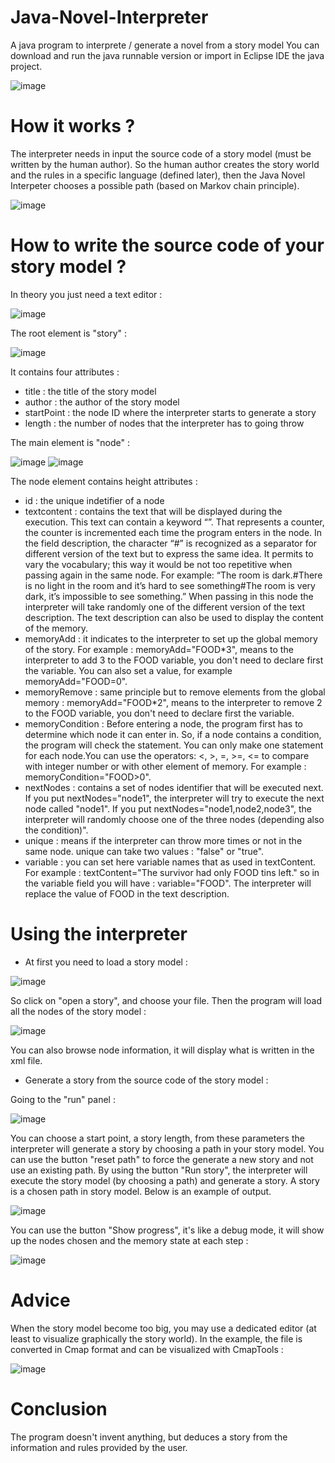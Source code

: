 # Java-Novel-Interpreter
A java program to interprete / generate a novel from a story model
You can download and run the java runnable version or import in Eclipse IDE the java project.

![image](https://github.com/JNovGen/Java-Novel-Interpreter/assets/120131145/574dab06-cc5c-4435-8d9f-2a3cb8515f09)

# How it works ?
The interpreter needs in input the source code of a story model (must be written by the human author). So the human author creates the story world and the rules in a specific language (defined later), then the Java Novel Interpeter chooses a possible path (based on Markov chain principle).

![image](https://github.com/JNovGen/Java-Novel-Interpreter/assets/120131145/1a696fe3-c8be-4c6b-aa08-59e381369f0d)

# How to write the source code of your story model ?
In theory you just need a text editor :

![image](https://github.com/JNovGen/Java-Novel-Interpreter/assets/120131145/57cdbecc-9ae4-46a4-b4f0-723a2fc5b211)

The root element is "story" :

![image](https://github.com/JNovGen/Java-Novel-Interpreter/assets/120131145/807ffc60-ac37-4df5-a934-9115f79c1916)

It contains four attributes :
- title : the title of the story model
- author : the author of the story model
- startPoint : the node ID where the interpreter starts to generate a story
- length : the number of nodes that the interpreter has to going throw

The main element is "node" :

![image](https://github.com/JNovGen/Java-Novel-Interpreter/assets/120131145/bdbc0534-9f5e-4c71-a574-9393dfa9163d)
![image](https://github.com/JNovGen/Java-Novel-Interpreter/assets/120131145/0a9ed46e-f874-4a8f-a5bd-e1226b1ae756)

The node element contains height attributes :
- id : the unique indetifier of a node
- textcontent : contains the text that will be displayed during the execution. This text can contain a keyword “<chapter>”. That represents a counter, the counter is incremented each time the program enters in the node. In the field description, the character “#” is recognized as a separator for different version of the text but to express the same idea. It permits to vary the vocabulary; this way it would be not too repetitive when passing again in the same node. For example: “The room is dark.#There is no light in the room and it’s hard to see something#The room is very dark, it’s impossible to see something.” When passing in this node the interpreter will take randomly one of the different version of the text description. The text description can also be used to display the content of the
memory.
- memoryAdd : it indicates to the interpreter to set up the global memory of the story. For example : memoryAdd="FOOD*3", means to the interpreter to add 3 to the FOOD variable, you don't need to declare first the variable. You can also set a value, for example memoryAdd="FOOD=0".
- memoryRemove : same principle but to remove elements from the global memory : memoryAdd="FOOD*2", means to the interpreter to remove 2 to the FOOD variable, you don't need to declare first the variable.
- memoryCondition : Before entering a node, the program first has to determine which node it can enter in. So, if a node contains a condition, the program will check the statement. You can only make one statement for
each node.You can use the operators: <, >, =, >=, <= to compare with integer number or with other element of memory. For example : memoryCondition="FOOD>0".
- nextNodes : contains a set of nodes identifier that will be executed next. If you put nextNodes="node1", the interpreter will try to execute the next node called "node1".  If you put nextNodes="node1,node2,node3", the interpreter will randomly choose one of the three nodes (depending also the condition)".
- unique : means if the interpreter can throw more times or not in the same node. unique can take two values : "false" or "true".
- variable : you can set here variable names that as used in textContent. For example : textContent="The survivor had only FOOD tins left." so in the variable field you will have : variable="FOOD". The interpreter will replace the value of FOOD in the text description.

# Using the interpreter
- At first you need to load a story model :

![image](https://github.com/JNovGen/Java-Novel-Interpreter/assets/120131145/d3a38c37-5782-45ab-9eb1-3effbe70cd58)

So click on "open a story", and choose your file. Then the program will load all the nodes of the story model :

![image](https://github.com/JNovGen/Java-Novel-Interpreter/assets/120131145/8907f207-df63-4a8c-b9b3-021e881ed0f1)

You can also browse node information, it will display what is written in the xml file.

- Generate a story from the source code of the story model :
  
Going to the "run" panel :

![image](https://github.com/JNovGen/Java-Novel-Interpreter/assets/120131145/1002d692-ad2b-4955-8138-d3b86b38183d)


You can choose a start point, a story length, from these parameters the interpreter will generate a story by choosing a path in your story model. You can use the button "reset path" to force the generate a new story and not use an existing path. By using the button "Run story", the interpreter will execute the story model (by choosing a path) and generate a story. A story is a chosen path in story model. Below is an example of output.

![image](https://github.com/JNovGen/Java-Novel-Interpreter/assets/120131145/c5c0eb37-9ee9-4eed-8132-698447ce91e0)

You can use the button "Show progress", it's like a debug mode, it will show up the nodes chosen and the memory state at each step :

![image](https://github.com/JNovGen/Java-Novel-Interpreter/assets/120131145/9480c28f-e6e0-4891-bb28-1481beeec1b0)

# Advice

When the story model become too big, you may use a dedicated editor (at least to visualize graphically the story world). In the example, the file is converted in Cmap format and can be visualized with CmapTools :

![image](https://github.com/JNovGen/Java-Novel-Interpreter/assets/120131145/5f1997ea-c9c6-48d2-9fc7-9d460d6ab822)

# Conclusion

The program doesn't invent anything, but deduces a story from the information and rules provided by the user.

